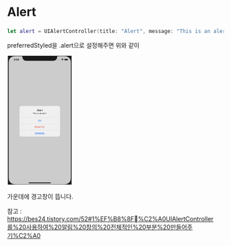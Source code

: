 # Alert

```swift
let alert = UIAlertController(title: "Alert", message: "This is an alert!", preferredStyle: .alert )

```
 preferredStyled을 .alert으로 설정해주면 위와 같이 

<img src="alert.png" width="150" height="300"/>

가운데에 경고창이 뜹니다.

참고 : https://bes24.tistory.com/52#1%EF%B8%8F⃣%C2%A0UIAlertController를%20사용하여%20알림%20창의%20전체적인%20부분%20만들어주기%C2%A0